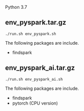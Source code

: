 
Python 3.7

## env_pyspark.tar.gz

```
./run.sh env_pyspark.sh
```

The following packages are include.
- findspark

## env_pyspark_ai.tar.gz

```
./run.sh env_pyspark_ai.sh
```
The following packages are include.
- findspark
- pytorch (CPU version)
